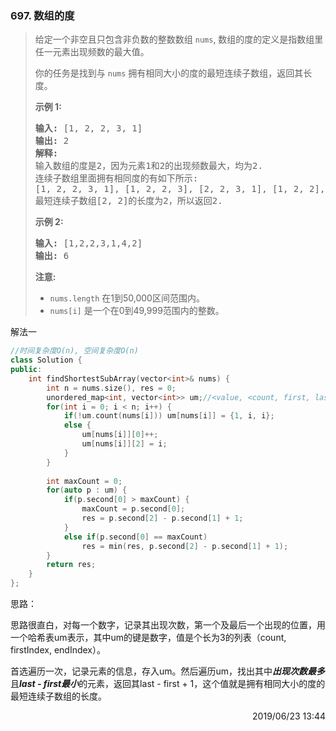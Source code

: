 ### 697. 数组的度

> <div class="content__2ebE"><p>给定一个非空且只包含非负数的整数数组&nbsp;<code>nums</code>, 数组的度的定义是指数组里任一元素出现频数的最大值。</p>
> 
> <p>你的任务是找到与&nbsp;<code>nums</code>&nbsp;拥有相同大小的度的最短连续子数组，返回其长度。</p>
> 
> <p><strong>示例 1:</strong></p>
> 
> <pre><strong>输入:</strong> [1, 2, 2, 3, 1]
> <strong>输出:</strong> 2
> <strong>解释:</strong> 
> 输入数组的度是2，因为元素1和2的出现频数最大，均为2.
> 连续子数组里面拥有相同度的有如下所示:
> [1, 2, 2, 3, 1], [1, 2, 2, 3], [2, 2, 3, 1], [1, 2, 2], [2, 2, 3], [2, 2]
> 最短连续子数组[2, 2]的长度为2，所以返回2.
> </pre>
> 
> <p><strong>示例 2:</strong></p>
> 
> <pre><strong>输入:</strong> [1,2,2,3,1,4,2]
> <strong>输出:</strong> 6
> </pre>
> 
> <p><strong>注意:</strong></p>
> 
> <ul>
> 	<li><code>nums.length</code>&nbsp;在1到50,000区间范围内。</li>
> 	<li><code>nums[i]</code>&nbsp;是一个在0到49,999范围内的整数。</li>
> </ul>
> </div>

解法一
```cpp
//时间复杂度O(n), 空间复杂度O(n)
class Solution {
public:
    int findShortestSubArray(vector<int>& nums) {
        int n = nums.size(), res = 0;
        unordered_map<int, vector<int>> um;//<value, <count, first, last> >
        for(int i = 0; i < n; i++) {
            if(!um.count(nums[i])) um[nums[i]] = {1, i, i};
            else {
                um[nums[i]][0]++;
                um[nums[i]][2] = i;
            }
        }
        
        int maxCount = 0;
        for(auto p : um) {
            if(p.second[0] > maxCount) {
                maxCount = p.second[0];
                res = p.second[2] - p.second[1] + 1;
            }
            else if(p.second[0] == maxCount)
                res = min(res, p.second[2] - p.second[1] + 1);
        }
        return res;
    }
};
```

思路：

思路很直白，对每一个数字，记录其出现次数，第一个及最后一个出现的位置，用一个哈希表um表示，其中um的键是数字，值是个长为3的列表（count, firstIndex, endIndex）。

首选遍历一次，记录元素的信息，存入um。然后遍历um，找出其中***出现次数最多***且***last - first最小***的元素，返回其last - first + 1，这个值就是拥有相同大小的度的最短连续子数组的长度。

<div style="text-align: right"> 2019/06/23 13:44 </div>